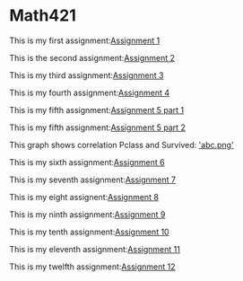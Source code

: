 # Math421
This is my first assignment:[Assignment 1](Assignment1.html)

This is the second assignment:[Assignment 2](assignment2.html)

This is my third assignment:[Assignment 3](Assignment3.html)

This is my fourth assignment:[Assignment 4](assignment4.html)

This is my fifth assignment:[Assignment 5 part 1](assignment5_part1.html)

This is my fifth assignment:[Assignment 5 part 2](assignment5_part2.html)

This graph shows correlation Pclass and Survived: ['abc.png'](abc.png)

This is my sixth assignment:[Assignment 6](assignment6.html)

This is my seventh assignment:[Assignment 7](Assignment7(2).html)

This is my eight assignent:[Assignment 8](assignment8.html)

This is my ninth assignment:[Assignment 9](assignment9.html)

This is my tenth assignment:[Assignment 10](assignment10.html)

This is my eleventh assignment:[Assignment 11](assignment11.html)

This is my twelfth assignment:[Assignment 12](assignment12.html)
